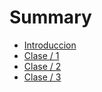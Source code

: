 # Summary

* [Introduccion](README.md)
* [Clase / 1](clase-1.md)
* [Clase / 2](clase-2.md)
* [Clase / 3](clase-3.md)

